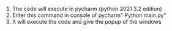 1. The code will execute in pycharm (python 2021 3.2 edition)
2. Enter this command in console of pycharm" Python main.py"
3. It will execute the code and give the popup of the windows
